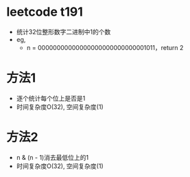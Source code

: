 # leetcode t191
- 统计32位整形数字二进制中1的个数
- eg,
    - n = 00000000000000000000000000001011，return 2
    
# 方法1
- 逐个统计每个位上是否是1
- 时间复杂度O(32), 空间复杂度(1)

# 方法2
- n & (n - 1)消去最低位上的1
- 时间复杂度O(32), 空间复杂度(1)


